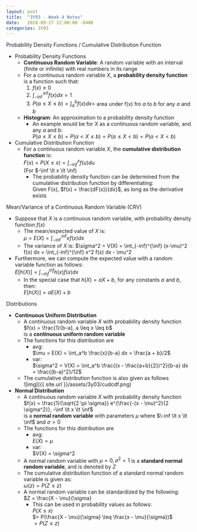 ```yaml
---
layout: post
title:  "3Y03 - Week 4 Notes"
date:   2020-09-27 12:00:00 -0400
categories: 3Y03
---
```


Probability Density Functions / Cumulative Distribution Function
- Probability Density Functions
    - **Continuous Random Variable**: A random variable with an interval (finite or infinite) with real numbers in its range
    - For a continuous random variable *X*, a **probability density function** is a function such that:
        1. $f(x) \geq 0$
        2. $\int_{-\inf}^{\inf} f(x) dx = 1$
        3. $P(a \leq X \leq b) = \int_a^b f(x) dx =$ area under f(x) fro *a* to *b* for any *a* and *b*
    - **Histogram**: An approximation to a probability density function
        - An example would be for *X* as a continuous random variable, and any *a* and *b*:  
        $P(a \leq X \leq b) = P(a \lt X \leq b) = P(a \leq X \lt b) = P(a \lt X \lt b)$
- Cumulative Distribution Function
    - For a continuous random variable *X*, the **cumulative distribution function** is:  
    $F(x) = P(X \leq x) = \int_{-inf}^x f(u) du$  
    (For $-\inf \lt x \lt \inf)
        - The probability density function can be determined from the cumulative distribution function by differentiating:  
        Given F(x), $f(x) = \frac{dF(x)}{dx}$, as long as the derivative exists

Mean/Variance of a Continuous Random Variable (CRV)
- Suppose that *X* is a continuous random variable, with probability density function $f(x)$
    - The mean/expected value of *X* is:  
    $\mu = E(X) = \int_{-\inf}^{\inf} x f(x) dx$
    - The variance of *X* is:
    $\sigma^2 = V(X) = \int_{-inf}^{\inf} (x-\mu)^2 f(x) dx = \int_{-inf}^{\inf} x^2 f(x) dx - \mu^2
- Furthermore, we can compute the expected value with a random variable function as follows:  
$E[h(X)] = \int_{-inf}^{inf} h(x) f(x) dx$
    - In the special case that $h(X) = aX + b$, for any constants *a* and *b*, then:  
    $E[h(X)] = aE(X) + b$

Distributions
- **Continuous Uniform Distribution**
    - A continuous random variable *X* with probability density function  
    $f(x) = \frac{1}{b-a}, a \leq x \leq b$  
    is a **continuous uniform random variable**
    - The functions for this distribution are
        - avg:  
        $\mu = E(X) = \int_a^b \frac{x}{b-a} dx = \frac{a + b}/2$
        - var:  
        $\sigma^2 = V(X) = \int_a^b \frac{(x - \frac{a+b}{2})^2}{b-a} dx = \frac{(b-a)^2}/12$
    - The cumulative distribution function is also given as follows  
    ![img]({{ site.url }}/assets/3y03/cudcdf.png)
- **Normal Distribution**
    - A continuous random variable *X* with probability density function  
    $f(x) = \frac{1}{\sqrt{2 \pi \sigma}} e^{\frac{-(x - \mu)^2}{2 \sigma^2}}, -\inf \lt x \lt \inf$  
    is a **normal random variable** with parameters $\mu$ where $\-inf \lt x \lt \inf$ and $\sigma \gt 0$
    - The functions for this distribution are
        - avg:  
        $E(X) = \mu$
        - var:  
        $V(X) = \sigma^2
    - A normal random variable with $\mu =0, \sigma^2 = 1$ is a **standard normal random variable**, and is denoted by *Z*
    - The cumulative distribution function of a standard normal random variable is given as:  
    $\omega(z) = P(Z \leq z)$
    - A normal random variable can be standardized by the following:  
    $Z = \frac{X - \mu}{\sigma}
        - This can be used in probability values as follows:  
        $P(X \leq x)$  
        $= P(\frac{X - \mu}{\sigma} \leq \frac{x - \mu}{\sigma})$  
        $= P(Z \leq z)$